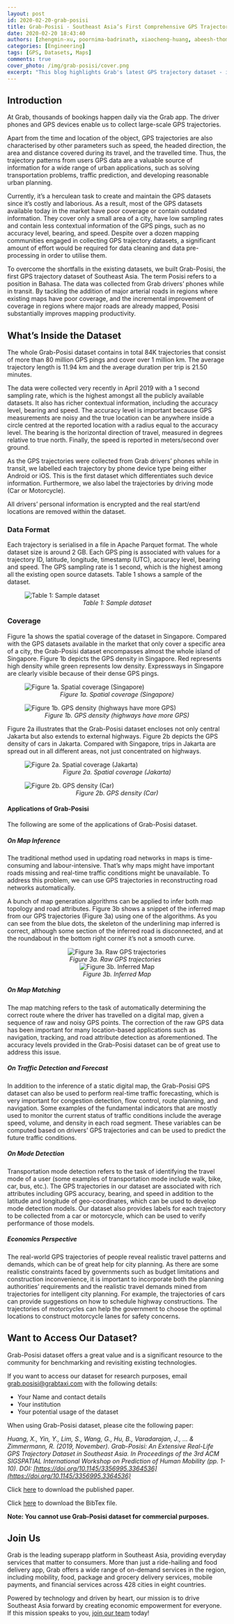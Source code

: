 ```yaml
---
layout: post
id: 2020-02-20-grab-posisi
title: Grab-Posisi - Southeast Asia’s First Comprehensive GPS Trajectory Dataset
date: 2020-02-20 18:43:40
authors: [zhengmin-xu, poornima-badrinath, xiaocheng-huang, abeesh-thomas]
categories: [Engineering]
tags: [GPS, Datasets, Maps]
comments: true
cover_photo: /img/grab-posisi/cover.png
excerpt: "This blog highlights Grab's latest GPS trajectory dataset - its content, format, applications, and how you can access the dataset for your research purpose."
---
```



## Introduction        

At Grab, thousands of bookings happen daily via the Grab app. The driver phones and GPS devices enable us to collect large-scale GPS trajectories.

Apart from the time and location of the object, GPS trajectories are also characterised by other parameters such as speed, the headed direction, the area and distance covered during its travel, and the travelled time. Thus, the trajectory patterns from users GPS data are a valuable source of information for a wide range of urban applications, such as solving transportation problems, traffic prediction, and developing reasonable urban planning.

Currently, it’s a herculean task to create and maintain the GPS datasets since it’s costly and laborious. As a result, most of the GPS datasets available today in the market have poor coverage or contain outdated information. They cover only a small area of a city, have low sampling rates and contain less contextual information of the GPS pings, such as no accuracy level, bearing, and speed. Despite over a dozen mapping communities engaged in collecting GPS trajectory datasets, a significant amount of effort would be required for data cleaning and data pre-processing in order to utilise them.

To overcome the shortfalls in the existing datasets, we built Grab-Posisi, the first GPS trajectory dataset of Southeast Asia. The term Posisi refers to a position in Bahasa. The data was collected from Grab drivers’ phones while in transit. By tackling the addition of major arterial roads in regions where existing maps have poor coverage, and the incremental improvement of coverage in regions where major roads are already mapped, Posisi substantially improves mapping productivity.

## What’s Inside the Dataset

The whole Grab-Posisi dataset contains in total 84K trajectories that consist of more than 80 million GPS pings and cover over 1 million km. The average trajectory length is 11.94 km and the average duration per trip is 21.50 minutes.

The data were collected very recently in April 2019 with a 1 second sampling rate, which is the highest amongst all the publicly available datasets. It also has richer contextual information, including the accuracy level, bearing and speed. The accuracy level is important because GPS measurements are noisy and the true location can be anywhere inside a circle centred at the reported location with a radius equal to the accuracy level. The bearing is the horizontal direction of travel, measured in degrees relative to true north. Finally, the speed is reported in meters/second over ground.

As the GPS trajectories were collected from Grab drivers’ phones while in transit, we labelled each trajectory by phone device type being either Android or iOS. This is the first dataset which differentiates such device information. Furthermore, we also label the trajectories by driving mode (Car or Motorcycle).

All drivers’ personal information is encrypted and the real start/end locations are removed within the dataset.

### Data Format

Each trajectory is serialised in a file in Apache Parquet format. The whole dataset size is around 2 GB. Each GPS ping is associated with values for a trajectory ID, latitude, longitude, timestamp (UTC), accuracy level, bearing and speed. The GPS sampling rate is 1 second, which is the highest among all the existing open source datasets. Table 1 shows a sample of the dataset.

<div class="post-image-section"><figure>
  <img src="/img/grab-posisi/image6.png" alt="Table 1: Sample dataset">
  <figcaption align="middle"><i>Table 1: Sample dataset</i></figcaption>
</figure></div>

### Coverage

Figure 1a shows the spatial coverage of the dataset in Singapore. Compared with the GPS datasets available in the market that only cover a specific area of a city, the Grab-Posisi dataset encompasses almost the whole island of Singapore. Figure 1b depicts the GPS density in Singapore. Red represents high density while green represents low density. Expressways in Singapore are clearly visible because of their dense GPS pings.

<div class="post-image-section"><figure>
  <img src="/img/grab-posisi/image7.png" alt="Figure 1a. Spatial coverage (Singapore)">
  <figcaption align="middle"><i>Figure 1a. Spatial coverage (Singapore)</i></figcaption>
</figure></div>

<div class="post-image-section"><figure>
  <img src="/img/grab-posisi/image5.png" alt="Figure 1b. GPS density (highways have more GPS)">
  <figcaption align="middle"><i>Figure 1b. GPS density (highways have more GPS)</i></figcaption>
</figure></div>

Figure 2a illustrates that the Grab-Posisi dataset encloses not only central Jakarta but also extends to external highways. Figure 2b depicts the GPS density of cars in Jakarta. Compared with Singapore, trips in Jakarta are spread out in all different areas, not just concentrated on highways.


<div class="post-image-section"><figure>
  <img src="/img/grab-posisi/image2.png" alt="Figure 2a. Spatial coverage (Jakarta)">
  <figcaption align="middle"><i>Figure 2a. Spatial coverage (Jakarta)</i></figcaption>
</figure></div>

<div class="post-image-section"><figure>
  <img src="/img/grab-posisi/image1.png" alt="Figure 2b. GPS density (Car)">
  <figcaption align="middle"><i>Figure 2b. GPS density (Car)</i></figcaption>
</figure></div>


#### Applications of Grab-Posisi

The following are some of the applications of Grab-Posisi dataset.

##### On Map Inference

The traditional method used in updating road networks in maps is time-consuming and labour-intensive. That’s why maps might have important roads missing and real-time traffic conditions might be unavailable. To address this problem, we can use GPS trajectories in reconstructing road networks automatically.

A bunch of map generation algorithms can be applied to infer both map topology and road attributes. Figure 3b shows a snippet of the inferred map from our GPS trajectories (Figure 3a) using one of the algorithms. As you can see from the blue dots, the skeleton of the underlining map inferred is correct, although some section of the inferred road is disconnected, and at the roundabout in the bottom right corner it’s not a smooth curve.


<div style="text-align: center;">
<div class="row">
  <div class="column">
    <img src="/img/grab-posisi/image3.jpg" alt="Figure 3a. Raw GPS trajectories">
    <figcaption align="middle"><i>Figure 3a. Raw GPS trajectories  </i></figcaption>
  </div>
  <div class="column">
    <img src="/img/grab-posisi/image4.jpg" alt="Figure 3b. Inferred Map">
    <figcaption align="middle"><i>Figure 3b. Inferred Map</i></figcaption>
  </div>
</div>
</div>



##### On Map Matching                                         

The map matching refers to the task of automatically determining the correct route where the driver has travelled on a digital map, given a sequence of raw and noisy GPS points. The correction of the raw GPS data has been important for many location-based applications such as navigation, tracking, and road attribute detection as aforementioned. The accuracy levels provided in the Grab-Posisi dataset can be of great use to address this issue.

##### On Traffic Detection and Forecast                         

In addition to the inference of a static digital map, the Grab-Posisi GPS dataset can also be used to perform real-time traffic forecasting, which is very important for congestion detection, flow control, route planning, and navigation. Some examples of the fundamental indicators that are mostly used to monitor the current status of traffic conditions include the average speed, volume, and density in each road segment. These variables can be computed based on drivers’ GPS trajectories and can be used to predict the future traffic conditions.

##### On Mode Detection                         

Transportation mode detection refers to the task of identifying the travel mode of a user (some examples of transportation mode include walk, bike, car, bus, etc.). The GPS trajectories in our dataset are associated with rich attributes including GPS accuracy, bearing, and speed in addition to the latitude and longitude of geo-coordinates, which can be used to develop mode detection models. Our dataset also provides labels for each trajectory to be collected from a car or motorcycle, which can be used to verify performance of those models.

##### Economics Perspective                                         

The real-world GPS trajectories of people reveal realistic travel patterns and demands, which can be of great help for city planning. As there are some realistic constraints faced by governments such as budget limitations and construction inconvenience, it is important to incorporate both the planning authorities’ requirements and the realistic travel demands mined from trajectories for intelligent city planning. For example, the trajectories of cars can provide suggestions on how to schedule highway constructions. The trajectories of motorcycles can help the government to choose the optimal locations to construct motorcycle lanes for safety concerns.

## Want to Access Our Dataset?

Grab-Posisi dataset offers a great value and is a significant resource to the community for benchmarking and revisiting existing technologies.         

If you want to access our dataset for research purposes, email [grab.posisi@grabtaxi.com](mailto:grab.posisi@grabtaxi.com) with the following details:

*   Your Name and contact details
*   Your institution
*   Your potential usage of the dataset

When using Grab-Posisi dataset, please cite the following paper:

_Huang, X., Yin, Y., Lim, S., Wang, G., Hu, B., Varadarajan, J., ... & Zimmermann, R. (2019, November). Grab-Posisi: An Extensive Real-Life GPS Trajectory Dataset in Southeast Asia. In Proceedings of the 3rd ACM SIGSPATIAL International Workshop on Prediction of Human Mobility (pp. 1-10). DOI: [https://doi.org/10.1145/3356995.3364536](https://doi.org/10.1145/3356995.3364536)_

<div>Click <a href="/files/Grab-Posisi_An_Extensive_Real-Life_GPS_Trajectory_Dataset_in_Southeast_Asia.pdf" download>here</a> to download the published paper.<p></p></div>

<div>Click <a href="/files/grab-posisi-dataset.bib" download>here</a> to download the BibTex file.<p></p></div>

**Note: You cannot use Grab-Posisi dataset for commercial purposes.**

## Join Us

Grab is the leading superapp platform in Southeast Asia, providing everyday services that matter to consumers. More than just a ride-hailing and food delivery app, Grab offers a wide range of on-demand services in the region, including mobility, food, package and grocery delivery services, mobile payments, and financial services across 428 cities in eight countries.

Powered by technology and driven by heart, our mission is to drive Southeast Asia forward by creating economic empowerment for everyone. If this mission speaks to you, [join our team](https://grab.careers/) today!
